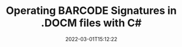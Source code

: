 ---
############################# Static ############################
layout: "auto-gen"
date: 2022-03-01T15:12:22
draft: false
otherformats: 
breadcrumb: Create BARCODE signature on DOCM for C#

############################# Head ############################
head_title: "Adding BARCODE signatures in a DOCM file with C#"
head_description: "Put BARCODE Signature on DOCM file for .NET using a few lines of code. Use the GroupDocs Document Signature API to sign dozens file formats."

############################# Header ############################
title: "Operating BARCODE Signatures in .DOCM files with C#"
description: "How to add BARCODE Signature with a few lines of .NET code"
bg_image: "https://cms.admin.containerize.com/templates/aspose/App_Themes/V3/images/bg/header1.png"
bg_overlay: false
button:
    enable: true

############################# SubMenu ############################
submenu:
    enable: true

    left:
        img_alt: "GroupDocs.Signature for .NET"
        image: "https://cms.admin.containerize.com/templates/groupdocs/images/product-logos/90x90-noborder/groupdocs-signature-net.png"
        product: "GroupDocs.Signature"
        platform: ".NET"



############################# About ############################
about:
    enable: true
    title: "About GroupDocs.Signature for .NET API"
    content: |
        [GroupDocs.Signature for .NET](https://products.groupdocs.com/signature/net/) is a advanced .NET API to electronically sign digital documents using various signature types such as text, image, barcode, QR-code, stamp, form-field and metadata. Users can load, edit, validate, save, remove, preview and search digital signatures within PDF, Microsoft Word, Excel worksheets, PowerPoint presentations, Adobe Photoshop, metafiles and image file formats, with additional support for customizing signature properties as needed.
    

overview:
    enable: true
    title: "Overview API"
    content: |
        Sign your DOCM files with BARCODE signatures using .NET easily. You can use just a couple of C# code lines in any platform of your choice like - Windows, Linux, macOS.
        You can put BARCODE on DOCM file in a very convenient way and for free. Besides that it is possible to sign DOCM files using advanced BARCODE options. 
        
        There are a lot of options features to sign DOCM which you may use for your purposes:

        * BARCODE position on the page can be set up as absolutely as relatively;;
        * One BARCODE signature may be placed on specified pages of multi-page documents;;
        * A lot of additional signature features like color, size, border etc. are available..
        
        There are also saving options for signed DOCM file:

        * after signing file might be saved with other supported format;
        * furthermore file can be encrypted with password or saved to memory stream.

        Signing DOCM files with BARCODE provides vast amount opportunities for users. Moreover there is no need for any additional software installed - like MS Office, Open Office, Adobe Acrobat Reader etc.


############################# Steps ############################
steps:
    enable: true
    title_left: "Steps to sign DOCM with BARCODE in C#"
    content_left: |
        [GroupDocs.Signature for .NET](https://products.groupdocs.com/signature/net/) provides ability to sign DOCM documents with BARCODE signatures quick and easily.
        
        * Create an instance of Signature class providing DOCM file supposed to signing as path or memory stream
        * Instantiate SignOptions class and set all demanded data.
        * Invoke the Signature.Sign passing output DOCM file or memory stream

    title_right: "System Requirements"
    content_right: |
        Documents signing with GroupDocs.Signature for .NET can be performed in just a few simple steps. Our APIs are supported on all major platforms and operating systems. Before executing the code below, make sure you have the following prerequisites installed on your system.

        * Operating systems: Microsoft Windows, Linux, MacOS
        * Development environments: Microsoft Visual Studio, Xamarin, MonoDevelop
        * Frameworks: .NET Framework, .NET Standard, .NET Core, Mono
        * Get the latest GroupDocs.Signature for .NET from [Nuget](https://www.nuget.org/packages/groupdocs.signature)
         
    code: |
        ```csharp    
        
        // Set up input DOCM file
        string filePath = "input.docm";
        // Set up output file
        string outputFilePath = "output.docm";

        // Instantiate Signature for input file
        using (GroupDocs.Signature.Signature signature = new GroupDocs.Signature.Signature(filePath))
        {
                // create barcode option with predefined barcode text
                BarcodeSignOptions options = new BarcodeSignOptions("JohnSmith")
                {
                    // setup Barcode encoding type
                    EncodeType = BarcodeTypes.EAN8,

                    // set signature position
                    Left = 50,
                    Top = 50,
                    Width = 200,
                    Height = 50
                };

                // sign DOCM document
                SignResult result = signature.Sign(outputFilePath, options);
        }

        ```

demos:
    enable: true
    title: "Signing DOCM documents with BARCODE Live Demo"
    content: |
       Sign DOCM file with BARCODE signature right now by visiting the [GroupDocs.Signature App](https://products.groupdocs.app/signature/family) website. Free online demo waiting for you.
          

more_formats:
    enable: true
    title: "Other supported BARCODE signatures for C#"
    content: "You can also sign DOCM with other signature types. Please see the list below."
       
       
back_to_top:
    enable: true
---